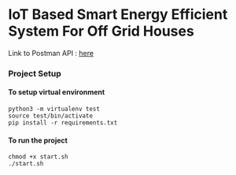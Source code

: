 # IoT Based Smart Energy Efficient System For Off Grid Houses

Link to Postman API : [here](https://documenter.getpostman.com/view/10984587/TzK2Ztis)

### Project Setup

#### To setup virtual environment
```
python3 -m virtualenv test
source test/bin/activate
pip install -r requirements.txt
```
#### To run the project
```
chmod +x start.sh
./start.sh
```
